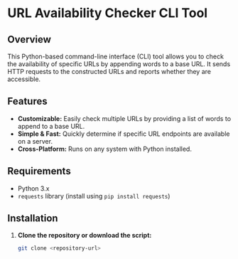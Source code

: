 # URL Availability Checker CLI Tool

## Overview

This Python-based command-line interface (CLI) tool allows you to check the availability of specific URLs by appending words to a base URL. It sends HTTP requests to the constructed URLs and reports whether they are accessible.

## Features

- **Customizable:** Easily check multiple URLs by providing a list of words to append to a base URL.
- **Simple & Fast:** Quickly determine if specific URL endpoints are available on a server.
- **Cross-Platform:** Runs on any system with Python installed.

## Requirements

- Python 3.x
- `requests` library (install using `pip install requests`)

## Installation

1. **Clone the repository or download the script:**

   ```bash
   git clone <repository-url>

